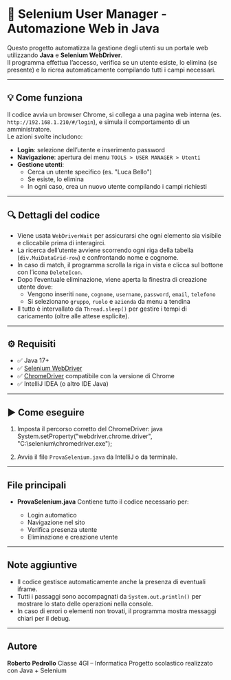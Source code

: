 # 🧪 Selenium User Manager - Automazione Web in Java

Questo progetto automatizza la gestione degli utenti su un portale web utilizzando **Java** e **Selenium WebDriver**.  
Il programma effettua l’accesso, verifica se un utente esiste, lo elimina (se presente) e lo ricrea automaticamente compilando tutti i campi necessari.

---

## 💡 Come funziona

Il codice avvia un browser Chrome, si collega a una pagina web interna (es. `http://192.168.1.210/#/login`), e simula il comportamento di un amministratore.  
Le azioni svolte includono:

- **Login**: selezione dell’utente e inserimento password  
- **Navigazione**: apertura dei menu `TOOLS > USER MANAGER > Utenti`  
- **Gestione utenti**:
  - Cerca un utente specifico (es. "Luca Bello")
  - Se esiste, lo elimina
  - In ogni caso, crea un nuovo utente compilando i campi richiesti

---

## 🔍 Dettagli del codice

- Viene usata `WebDriverWait` per assicurarsi che ogni elemento sia visibile e cliccabile prima di interagirci.
- La ricerca dell’utente avviene scorrendo ogni riga della tabella (`div.MuiDataGrid-row`) e confrontando nome e cognome.
- In caso di match, il programma scrolla la riga in vista e clicca sul bottone con l’icona `DeleteIcon`.
- Dopo l’eventuale eliminazione, viene aperta la finestra di creazione utente dove:
  - Vengono inseriti `nome`, `cognome`, `username`, `password`, `email`, `telefono`
  - Si selezionano `gruppo`, `ruolo` e `azienda` da menu a tendina
- Il tutto è intervallato da `Thread.sleep()` per gestire i tempi di caricamento (oltre alle attese esplicite).

---

## ⚙️ Requisiti

- ✅ Java 17+
- ✅ [Selenium WebDriver](https://www.selenium.dev/downloads/)
- ✅ [ChromeDriver](https://chromedriver.chromium.org/downloads) compatibile con la versione di Chrome
- ✅ IntelliJ IDEA (o altro IDE Java)

---

## ▶️ Come eseguire

1. Imposta il percorso corretto del ChromeDriver:
   java
   System.setProperty("webdriver.chrome.driver", "C:\\selenium\\chromedriver.exe");


2. Avvia il file `ProvaSelenium.java` da IntelliJ o da terminale.

---

## File principali

* **ProvaSelenium.java**
  Contiene tutto il codice necessario per:

  * Login automatico
  * Navigazione nel sito
  * Verifica presenza utente
  * Eliminazione e creazione utente

---

## Note aggiuntive

* Il codice gestisce automaticamente anche la presenza di eventuali iframe.
* Tutti i passaggi sono accompagnati da `System.out.println()` per mostrare lo stato delle operazioni nella console.
* In caso di errori o elementi non trovati, il programma mostra messaggi chiari per il debug.

---

## Autore

**Roberto Pedrollo**
Classe 4GI – Informatica
Progetto scolastico realizzato con Java + Selenium
